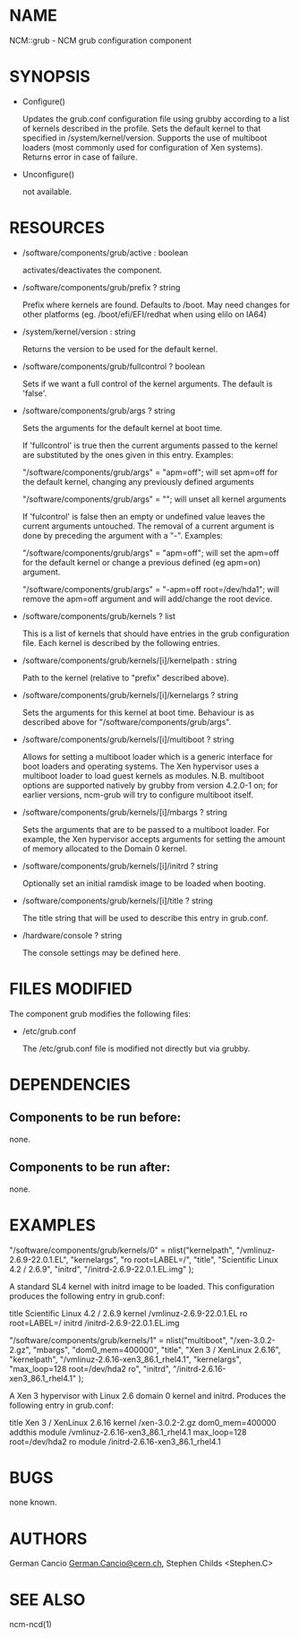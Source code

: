# NAME

NCM::grub - NCM grub configuration component

# SYNOPSIS

- Configure()

    Updates the grub.conf configuration file using grubby according to a
    list of kernels described in the profile. Sets the default kernel to
    that specified in /system/kernel/version. Supports the use of multiboot
    loaders (most commonly used for configuration of Xen systems). Returns
    error in case of failure.

- Unconfigure()

    not available.

# RESOURCES

- /software/components/grub/active : boolean

    activates/deactivates the component.

- /software/components/grub/prefix ? string

    Prefix where kernels are found. Defaults to /boot. May need changes
    for other platforms (eg. /boot/efi/EFI/redhat when using elilo on IA64)

- /system/kernel/version : string

    Returns the version to be used for the default kernel.

- /software/components/grub/fullcontrol ? boolean

    Sets if we want a full control of the kernel arguments. The default
    is 'false'.

- /software/components/grub/args ? string

    Sets the arguments for the default kernel at boot time.

    If 'fullcontrol' is true then the current arguments passed to the
    kernel are substituted by the ones given in this entry. Examples:

    "/software/components/grub/args" = "apm=off"; will set apm=off for
    the default kernel, changing any previously defined arguments

    "/software/components/grub/args" = ""; will unset all kernel arguments

    If 'fulcontrol' is false then an empty or undefined value leaves the
    current arguments untouched. The removal of a current argument is done 
    by preceding the argument with a "-". Examples:

    "/software/components/grub/args" = "apm=off"; will set the apm=off for the default kernel or change a previous defined (eg apm=on) argument.

    "/software/components/grub/args" = "-apm=off root=/dev/hda1"; will remove the apm=off argument and will add/change the root device.

- /software/components/grub/kernels ? list

    This is a list of kernels that should have entries in the grub
    configuration file. Each kernel is described by the following entries.

- /software/components/grub/kernels/\[i\]/kernelpath : string

    Path to the kernel (relative to "prefix" described above).

- /software/components/grub/kernels/\[i\]/kernelargs ? string

    Sets the arguments for this kernel at boot time. Behaviour is as
    described above for "/software/components/grub/args".

- /software/components/grub/kernels/\[i\]/multiboot ? string

    Allows for setting a multiboot loader which is a generic interface
    for boot loaders and operating systems. The Xen hypervisor uses a
    multiboot loader to load guest kernels as modules. N.B. multiboot
    options are supported natively by grubby from version 4.2.0-1 on;
    for earlier versions, ncm-grub will try to configure multiboot
    itself.

- /software/components/grub/kernels/\[i\]/mbargs ? string

    Sets the arguments that are to be passed to a multiboot loader.
    For example, the Xen hypervisor accepts arguments for setting the
    amount of memory allocated to the Domain 0 kernel.

- /software/components/grub/kernels/\[i\]/initrd ? string

    Optionally set an initial ramdisk image to be loaded when booting.

- /software/components/grub/kernels/\[i\]/title ? string

    The title string that will be used to describe this entry in grub.conf.

- /hardware/console ? string

    The console settings may be defined here.

# FILES MODIFIED

The component grub modifies the following files:

- /etc/grub.conf

    The /etc/grub.conf file is modified not directly but via grubby.

# DEPENDENCIES

## Components to be run before:

none.

## Components to be run after:

none.

# EXAMPLES

"/software/components/grub/kernels/0" =
        nlist("kernelpath", "/vmlinuz-2.6.9-22.0.1.EL",
              "kernelargs", "ro root=LABEL=/",
              "title", "Scientific Linux 4.2 / 2.6.9",
              "initrd", "/initrd-2.6.9-22.0.1.EL.img"
);

A standard SL4 kernel with initrd image to be loaded. This configuration
produces the following entry in grub.conf:

title Scientific Linux 4.2 / 2.6.9
        kernel /vmlinuz-2.6.9-22.0.1.EL ro root=LABEL=/
        initrd /initrd-2.6.9-22.0.1.EL.img

"/software/components/grub/kernels/1" =
        nlist("multiboot", "/xen-3.0.2-2.gz",
              "mbargs", "dom0\_mem=400000",
              "title", "Xen 3 / XenLinux 2.6.16",
              "kernelpath", "/vmlinuz-2.6.16-xen3\_86.1\_rhel4.1",
              "kernelargs", "max\_loop=128 root=/dev/hda2 ro",
              "initrd", "/initrd-2.6.16-xen3\_86.1\_rhel4.1"
);

A Xen 3 hypervisor with Linux 2.6 domain 0 kernel and initrd. Produces the
following entry in grub.conf:

title Xen 3 / XenLinux 2.6.16
        kernel /xen-3.0.2-2.gz dom0\_mem=400000 addthis
        module /vmlinuz-2.6.16-xen3\_86.1\_rhel4.1 max\_loop=128 root=/dev/hda2 ro
        module /initrd-2.6.16-xen3\_86.1\_rhel4.1

# BUGS

none known.

# AUTHORS

German Cancio <German.Cancio@cern.ch>, Stephen Childs <Stephen.C>

# SEE ALSO

ncm-ncd(1)
